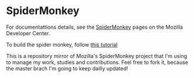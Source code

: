 SpiderMonkey
============
For documentattions details, see the [SpiderMonkey](https://developer.mozilla.org/en-US/docs/Mozilla/Projects/SpiderMonkey
) pages on the Mozilla Developer Center. 

To build the spider monkey, follow [this tutorial](https://developer.mozilla.org/en-US/docs/Mozilla/Projects/SpiderMonkey/Build_Documentation)

This is a repository mirror of Mozilla's SpiderMonkey project that I'm using to manage my work, studies and contributions. Feel free to fork it, because the master brach I'm going to keep dailly updated!
